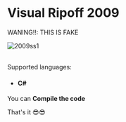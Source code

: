 # Visual Ripoff 2009
WANING!!: THIS IS FAKE

![2009ss1](https://user-images.githubusercontent.com/91409956/144084784-47840952-5990-40b0-be98-2cdbce581900.png)

<br>
Supported languages:
<ul>
  <li>
    <h4>C#</h4>
  </li>
</ul>



You can **Compile the code**

That's it 😎😎

